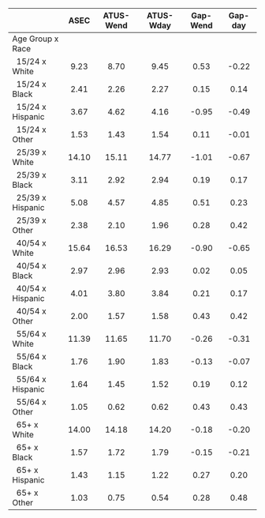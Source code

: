 
|                      |         ASEC |    ATUS-Wend |    ATUS-Wday |     Gap-Wend |      Gap-day |
| -------------------- | :----------: | :----------: | :----------: | :----------: | :----------: |
| Age Group x Race     |              |              |              |              |              |
| &nbsp;&nbsp;15/24 x White |         9.23 |         8.70 |         9.45 |         0.53 |        -0.22 |
| &nbsp;&nbsp;15/24 x Black |         2.41 |         2.26 |         2.27 |         0.15 |         0.14 |
| &nbsp;&nbsp;15/24 x Hispanic |         3.67 |         4.62 |         4.16 |        -0.95 |        -0.49 |
| &nbsp;&nbsp;15/24 x Other |         1.53 |         1.43 |         1.54 |         0.11 |        -0.01 |
| &nbsp;&nbsp;25/39 x White |        14.10 |        15.11 |        14.77 |        -1.01 |        -0.67 |
| &nbsp;&nbsp;25/39 x Black |         3.11 |         2.92 |         2.94 |         0.19 |         0.17 |
| &nbsp;&nbsp;25/39 x Hispanic |         5.08 |         4.57 |         4.85 |         0.51 |         0.23 |
| &nbsp;&nbsp;25/39 x Other |         2.38 |         2.10 |         1.96 |         0.28 |         0.42 |
| &nbsp;&nbsp;40/54 x White |        15.64 |        16.53 |        16.29 |        -0.90 |        -0.65 |
| &nbsp;&nbsp;40/54 x Black |         2.97 |         2.96 |         2.93 |         0.02 |         0.05 |
| &nbsp;&nbsp;40/54 x Hispanic |         4.01 |         3.80 |         3.84 |         0.21 |         0.17 |
| &nbsp;&nbsp;40/54 x Other |         2.00 |         1.57 |         1.58 |         0.43 |         0.42 |
| &nbsp;&nbsp;55/64 x White |        11.39 |        11.65 |        11.70 |        -0.26 |        -0.31 |
| &nbsp;&nbsp;55/64 x Black |         1.76 |         1.90 |         1.83 |        -0.13 |        -0.07 |
| &nbsp;&nbsp;55/64 x Hispanic |         1.64 |         1.45 |         1.52 |         0.19 |         0.12 |
| &nbsp;&nbsp;55/64 x Other |         1.05 |         0.62 |         0.62 |         0.43 |         0.43 |
| &nbsp;&nbsp;65+ x White |        14.00 |        14.18 |        14.20 |        -0.18 |        -0.20 |
| &nbsp;&nbsp;65+ x Black |         1.57 |         1.72 |         1.79 |        -0.15 |        -0.21 |
| &nbsp;&nbsp;65+ x Hispanic |         1.43 |         1.15 |         1.22 |         0.27 |         0.20 |
| &nbsp;&nbsp;65+ x Other |         1.03 |         0.75 |         0.54 |         0.28 |         0.48 |

